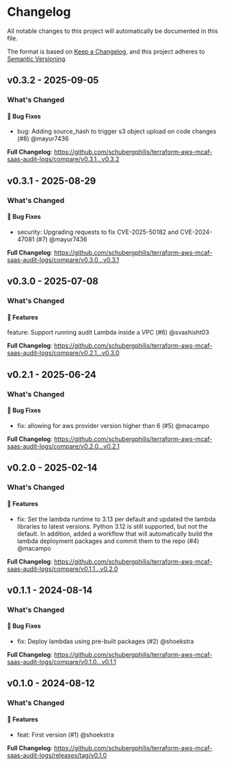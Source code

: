 # Changelog

All notable changes to this project will automatically be documented in this file.

The format is based on [Keep a Changelog](https://keepachangelog.com/en/1.0.0/),
and this project adheres to [Semantic Versioning](https://semver.org/spec/v2.0.0.html).

## v0.3.2 - 2025-09-05

### What's Changed

#### 🐛 Bug Fixes

* bug: Adding source_hash to trigger s3 object upload on code changes (#8) @mayur7436

**Full Changelog**: https://github.com/schubergphilis/terraform-aws-mcaf-saas-audit-logs/compare/v0.3.1...v0.3.2

## v0.3.1 - 2025-08-29

### What's Changed

#### 🐛 Bug Fixes

* security: Upgrading requests to fix CVE-2025-50182 and CVE-2024-47081 (#7) @mayur7436

**Full Changelog**: https://github.com/schubergphilis/terraform-aws-mcaf-saas-audit-logs/compare/v0.3.0...v0.3.1

## v0.3.0 - 2025-07-08

### What's Changed

#### 🚀 Features

feature: Support running audit Lambda inside a VPC (#6) @svashisht03

**Full Changelog**: https://github.com/schubergphilis/terraform-aws-mcaf-saas-audit-logs/compare/v0.2.1...v0.3.0

## v0.2.1 - 2025-06-24

### What's Changed

#### 🐛 Bug Fixes

* fix: allowing for aws provider version higher than 6 (#5) @macampo

**Full Changelog**: https://github.com/schubergphilis/terraform-aws-mcaf-saas-audit-logs/compare/v0.2.0...v0.2.1

## v0.2.0 - 2025-02-14

### What's Changed

#### 🚀 Features

* fix: Set the lambda runtime to 3.13 per default and updated the lambda libraries to latest versions. Python 3.12 is still supported, but not the default. In addition, added a workflow that will automatically build the lambda deployment packages and commit them to the repo (#4) @macampo

**Full Changelog**: https://github.com/schubergphilis/terraform-aws-mcaf-saas-audit-logs/compare/v0.1.1...v0.2.0

## v0.1.1 - 2024-08-14

### What's Changed

#### 🐛 Bug Fixes

* fix: Deploy lambdas using pre-built packages (#2) @shoekstra

**Full Changelog**: https://github.com/schubergphilis/terraform-aws-mcaf-saas-audit-logs/compare/v0.1.0...v0.1.1

## v0.1.0 - 2024-08-12

### What's Changed

#### 🚀 Features

* feat: First version (#1) @shoekstra

**Full Changelog**: https://github.com/schubergphilis/terraform-aws-mcaf-saas-audit-logs/releases/tag/v0.1.0
